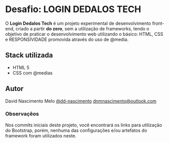 # Desafio: LOGIN DEDALOS TECH

O **Login Dedalos Tech** é um projeto experimental de desenvolvimento front-end, criado a partir **do zero**, sem a utilização de frameworks, tendo o objetivo de praticar o desenvolvimento web utilizando o básico: HTML, CSS e RESPONSIVIDADE promovida através do uso de @media.

## Stack utilizada

* HTML 5
* CSS com @medias

## Autor

David Nascimento Melo
[@dd-nascimento](https://github.com/dd-nascimento)
<dnmnascimento@outlook.com>

### Observaçẽos

Nos commits iniciais deste projeto, você encontrará os links para utilização do Bootstrap, porém, nenhuma das configurações e/ou artefatos do framework foram utilizados neste.

